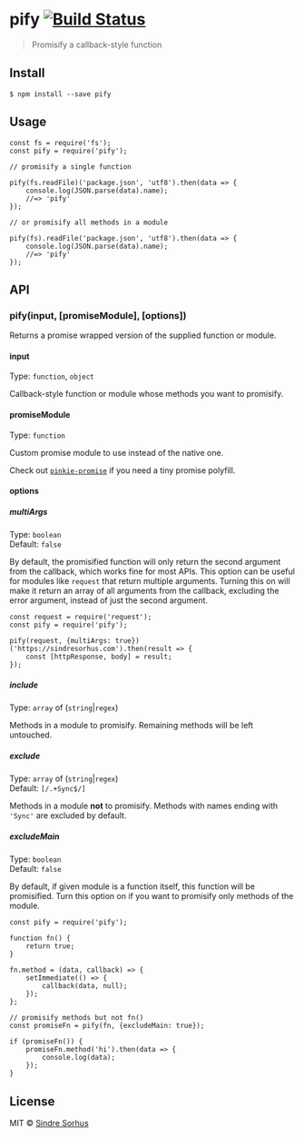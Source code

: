 <h1 id="pify-%21build-status">pify <a href="https://travis-ci.org/sindresorhus/pify"><img src="https://travis-ci.org/sindresorhus/pify.svg?branch=master" alt="Build Status" /></a></h1>

<blockquote>
  <p>Promisify a callback-style function</p>
</blockquote>

<h2 id="install">Install</h2>

<pre><code>$ npm install --save pify
</code></pre>

<h2 id="usage">Usage</h2>

<pre><code class="js">const fs = require('fs');
const pify = require('pify');

// promisify a single function

pify(fs.readFile)('package.json', 'utf8').then(data =&gt; {
    console.log(JSON.parse(data).name);
    //=&gt; 'pify'
});

// or promisify all methods in a module

pify(fs).readFile('package.json', 'utf8').then(data =&gt; {
    console.log(JSON.parse(data).name);
    //=&gt; 'pify'
});
</code></pre>

<h2 id="api">API</h2>

<h3 id="pifyinput%2C-promisemodule%2C-options">pify(input, [promiseModule], [options])</h3>

<p>Returns a promise wrapped version of the supplied function or module.</p>

<h4 id="input">input</h4>

<p>Type: <code>function</code>, <code>object</code></p>

<p>Callback-style function or module whose methods you want to promisify.</p>

<h4 id="promisemodule">promiseModule</h4>

<p>Type: <code>function</code></p>

<p>Custom promise module to use instead of the native one.</p>

<p>Check out <a href="https://github.com/floatdrop/pinkie-promise"><code>pinkie-promise</code></a> if you need a tiny promise polyfill.</p>

<h4 id="options">options</h4>

<h5 id="multiargs">multiArgs</h5>

<p>Type: <code>boolean</code><br />
Default: <code>false</code></p>

<p>By default, the promisified function will only return the second argument from the callback, which works fine for most APIs. This option can be useful for modules like <code>request</code> that return multiple arguments. Turning this on will make it return an array of all arguments from the callback, excluding the error argument, instead of just the second argument.</p>

<pre><code class="js">const request = require('request');
const pify = require('pify');

pify(request, {multiArgs: true})('https://sindresorhus.com').then(result =&gt; {
    const [httpResponse, body] = result;
});
</code></pre>

<h5 id="include">include</h5>

<p>Type: <code>array</code> of (<code>string</code>|<code>regex</code>)</p>

<p>Methods in a module to promisify. Remaining methods will be left untouched.</p>

<h5 id="exclude">exclude</h5>

<p>Type: <code>array</code> of (<code>string</code>|<code>regex</code>)<br />
Default: <code>[/.+Sync$/]</code></p>

<p>Methods in a module <strong>not</strong> to promisify. Methods with names ending with <code>'Sync'</code> are excluded by default.</p>

<h5 id="excludemain">excludeMain</h5>

<p>Type: <code>boolean</code><br />
Default: <code>false</code></p>

<p>By default, if given module is a function itself, this function will be promisified. Turn this option on if you want to promisify only methods of the module.</p>

<pre><code class="js">const pify = require('pify');

function fn() {
    return true;
}

fn.method = (data, callback) =&gt; {
    setImmediate(() =&gt; {
        callback(data, null);
    });
};

// promisify methods but not fn()
const promiseFn = pify(fn, {excludeMain: true});

if (promiseFn()) {
    promiseFn.method('hi').then(data =&gt; {
        console.log(data);
    });
}
</code></pre>

<h2 id="license">License</h2>

<p>MIT © <a href="http://sindresorhus.com">Sindre Sorhus</a></p>
